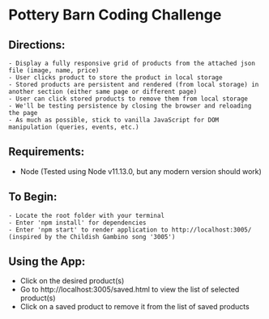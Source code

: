 # Pottery Barn Coding Challenge

## Directions:
	- Display a fully responsive grid of products from the attached json file (image, name, price)
	- User clicks product to store the product in local storage
	- Stored products are persistent and rendered (from local storage) in another section (either same page or different page)
	- User can click stored products to remove them from local storage
	- We'll be testing persistence by closing the browser and reloading the page
	- As much as possible, stick to vanilla JavaScript for DOM manipulation (queries, events, etc.)

## Requirements:
 - Node (Tested using Node v11.13.0, but any modern version should work)

## To Begin: 
	- Locate the root folder with your terminal
	- Enter 'npm install' for dependencies
	- Enter 'npm start' to render application to http://localhost:3005/ (inspired by the Childish Gambino song '3005')

## Using the App:
 - Click on the desired product(s)
 - Go to http://localhost:3005/saved.html to view the list of selected product(s)
 - Click on a saved product to remove it from the list of saved products

